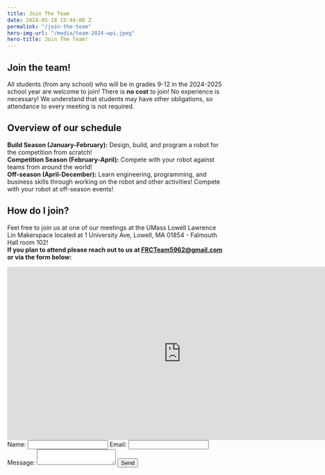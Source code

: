 ```yaml
---
title: Join The Team
date: 2024-05-18 15:44:00 Z
permalink: "/join-the-team"
hero-img-url: "/media/team-2024-wpi.jpeg"
hero-title: Join The Team!
---
```


## Join the team!

All students (from any school) who will be in grades 9-12 in the 2024-2025 school year are welcome to join! There is **no cost** to join! No experience is necessary! We understand that students may have other obligations, so attendance to every meeting is not required.  

## Overview of our schedule
**Build Season (January-February):** Design, build, and program a robot for the competition from scratch!  
**Competition Season (February-April):** Compete with your robot against teams from around the world!  
**Off-season (April-December):** Learn engineering, programming, and business skills through working on the robot and other activities! Compete with your robot at off-season events!

## How do I join?
Feel free to join us at one of our meetings at the UMass Lowell Lawrence Lin Makerspace located at 1 University Ave, Lowell, MA 01854 - Falmouth Hall room 102!   
**If you plan to attend please reach out to us at [FRCTeam5962@gmail.com](mailto:FRCTeam5962@gmail.com) or via the form below:** 
<iframe src="https://calendar.google.com/calendar/embed?src=9pu1flss3mumj4pnm1u7946dgs%40group.calendar.google.com&ctz=America%2FNew_York" style="border: 0" width="800" height="400" frameborder="0" scrolling="no"></iframe>

<form action="https://formspree.io/frc_team_5962_captains@googlegroups.com" method="POST">
<label for="name">Name: </label>
<input type="text" name="name" id="name">
<label for="email">Email: </label>
<input type="email" name="email" id="email">
<label for="msg">Message: </label>
<textarea id="msg" name="msg"></textarea>
<input type="submit" value="Send">
</form>
